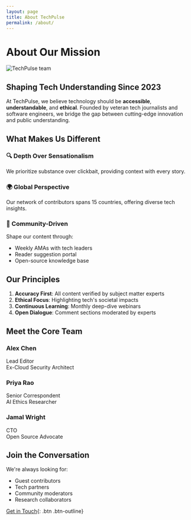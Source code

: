 ```yaml
---
layout: page
title: About TechPulse
permalink: /about/
---
```


# About Our Mission

<img src="/images/tech-team.jpg" alt="TechPulse team" class="about-hero">

## Shaping Tech Understanding Since 2023

At TechPulse, we believe technology should be **accessible**, **understandable**, and **ethical**. Founded by veteran tech journalists and software engineers, we bridge the gap between cutting-edge innovation and public understanding.

## What Makes Us Different

### 🔍 Depth Over Sensationalism
We prioritize substance over clickbait, providing context with every story.

### 🌍 Global Perspective
Our network of contributors spans 15 countries, offering diverse tech insights.

### 🤝 Community-Driven
Shape our content through:
- Weekly AMAs with tech leaders
- Reader suggestion portal
- Open-source knowledge base

## Our Principles

1. **Accuracy First**: All content verified by subject matter experts
2. **Ethical Focus**: Highlighting tech's societal impacts
3. **Continuous Learning**: Monthly deep-dive webinars
4. **Open Dialogue**: Comment sections moderated by experts

## Meet the Core Team

<div class="team-grid">
  <div class="team-member">
    <h3>Alex Chen</h3>
    <p>Lead Editor<br>Ex-Cloud Security Architect</p>
  </div>

  <div class="team-member">
    <h3>Priya Rao</h3>
    <p>Senior Correspondent<br>AI Ethics Researcher</p>
  </div>

  <div class="team-member">
    <h3>Jamal Wright</h3>
    <p>CTO<br>Open Source Advocate</p>
  </div>
</div>

## Join the Conversation

We're always looking for:
- Guest contributors
- Tech partners
- Community moderators
- Research collaborators

[Get in Touch](/contact){: .btn .btn-outline}

